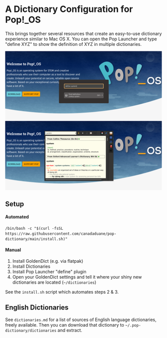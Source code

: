 # A Dictionary Configuration for Pop!_OS

This brings together several resources that create an easy-to-use dictionary experience similar to Mac OS X. You can open the Pop Launcher and type "define XYZ" to show the definition of XYZ in multiple dictionaries.

<img src="preview/launcher-example.png" />

<img src="preview/dictionary-example.png" />

## Setup

#### Automated

`/bin/bash -c "$(curl -fsSL https://raw.githubusercontent.com/canadaduane/pop-dictionary/main/install.sh)"`

#### Manual

1. Install GoldenDict (e.g. via flatpak)
2. Install Dictionaries
3. Install Pop Launcher "define" plugin
4. Open  your GoldenDict settings and tell it where your shiny new dictionaries are located (`~/dictionaries`)

See the `install.sh` script which automates steps 2 & 3.

## English Dictionaries

See `dictionaries.md` for a list of sources of English language dictionaries, freely available. Then you can download that dictionary to `~/.pop-dictionary/dictionaries` and extract.